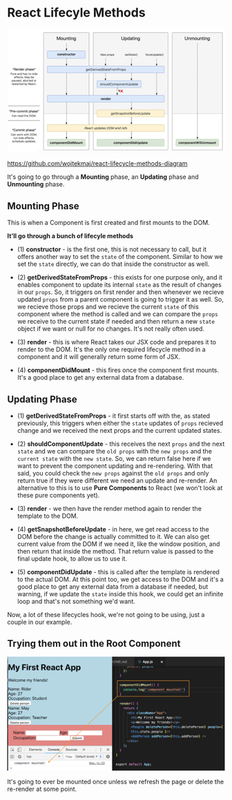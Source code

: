 # React Lifecyle Methods

<kbd>![alt text](img/lifecyclemethods.png "screenshot")</kbd>

https://github.com/wojtekmaj/react-lifecycle-methods-diagram


It's going to go through a **Mounting** phase, an **Updating** phase and **Unmounting** phase.

## Mounting Phase

This is when a Component is first created and first mounts to the DOM.

**It'll go through a bunch of lifecyle methods**

* (1) **constructor** - is the first one, this is not necessary to call, but it offers another way to set the ```state``` of the component. Similar to how we set the ```state``` directly, we can do that inside the constructor as well.

* (2) **getDerivedStateFromProps** - this exists for one purpose only, and it enables component to update its internal ```state``` as the result of changes in our ```props```. So, it triggers on first render and then whenever we recieve updated ```props``` from a parent component is going to trigger it as well. So, we recieve those props and we recieve the current ```state``` of this component where the method is called and we can compare the ```props``` we receive to the current state if needed and then return a new ```state``` object if we want or null for no changes. It's not really often used.

* (3) **render** - this is where React takes our JSX code and prepares it to render to the DOM. It's the only one required lifecycle method in a component and it will generally return some form of JSX.

* (4) **componentDidMount** - this fires once the component first mounts. It's a good place to get any external data from a database. 

## Updating Phase

* (1) **getDerivedStateFromProps** - it first starts off with the, as stated previously, this triggers when either the ```state``` updates of ```props``` recieved change and we received the next props and the current updated states.

* (2) **shouldComponentUpdate** - this receives the next ```props``` and the next ```state``` and we can compare the ```old props``` with the ```new props``` and the ```current state``` with the ```new state```. So, we can return false here if we want to prevent the component updating and re-rendering. With that said, you could check the ```new props``` against the ```old props``` and only return true if they were different we need an update and re-render. An alternative to this is to use **Pure Components** to React (we won't look at these pure components yet).

* (3) **render** - we then have the render method again to render the template to the DOM.

* (4) **getSnapshotBeforeUpdate** - in here, we get read access to the DOM before the change is actually committed to it. We can also get current value from the DOM if we need it, like the window position, and then return that inside the method. That return value is passed to the final update hook, to allow us to use it.

* (5) **componentDidUpdate** - this is called after the template is rendered to the actual DOM. At this point too, we get access to the DOM and it's a good place to get any external data from a database if needed, but warning, if we update the ```state``` inside this hook, we could get an infinite loop and that's not something we'd want. 

Now, a lot of these lifecycles hook, we're not going to be using, just a couple in our example.

## Trying them out in the Root Component

<kbd>![alt text](img/compmount.png "screenshot")</kbd>

It's going to ever be mounted once unless we refresh the page or delete the re-render at some point.